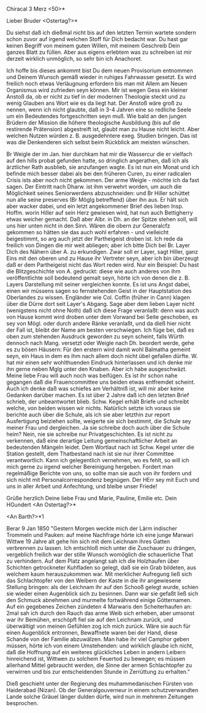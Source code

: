  Chiracal 3 Merz <50>*

Lieber Bruder <Ostertag?>*

Du siehst daß ich dießmal nicht bis auf den letzten Termin wartete sondern schon zuvor auf irgend welchen Stoff für Dich bedacht war. Du hast gar keinen Begriff von meinem guten Willen, mit meinem Geschreib Dein ganzes Blatt zu füllen. Aber aus eigens erlebtem was zu schreiben ist mir derzeit wirklich unmöglich, so sehr bin ich Anachoret.

Ich hoffe bis dieses ankommt bist Du dem neuen Provisorium entnommen und Deinem Wunsch gemäß wieder in ruhiges Fahrwasser gesetzt. Es wird freilich noch etwas Verläugnung erfordern bis man mit Allem am Neuen Organismus wird zufrieden seyn können. Mir ist wegen Gess ein kleiner Anstoß da, ob er nicht zu tief in der modernen Theologie steckt und zu wenig Glauben ans Wort wie es da liegt hat. Der Anstoß wäre groß zu nennen, wenn ich nicht glaubte, daß in 3-4 Jahren eine so redliche Seele um ein Bedeutendes fortgeschritten seyn muß. Wie bald an den jungen Brüdern der Mission die höhere theologische Ausbildung (bis auf die restirende Prätension) abgestreift ist, glaubt man zu Hause nicht leicht. Aber welchen Nutzen würden z. B. ausgedehntere exeg. Studien bringen. Das ist was die Denkenderen sich selbst beim Rückblick am meisten wünschen.

Br Weigle der im Jan. hier durchkam hat mir die Wassercur die er vielfach auf den hills probat gefunden hatte, so dringlich angerathen, daß ich als ärztlicher Rath ausblieb, sie anzufangen wagte. Es ist nun ein Monat und ich befinde mich besser dabei als bei den früheren Curen, zu einer radicalen Crisis ists aber noch nicht gekommen. Der arme Weigle - möchte ich da fast sagen. Der Eintritt nach Dharw. ist ihm verwehrt worden, um auch die Möglichkeit seines Seniorwerdens abzuschneiden: und Br Hiller schüttet nun alle seine preserves (Br Möglg betreffend) über ihn aus. Er hält sich aber wacker dabei, und ein letzt angekommener Brief des lieben Insp. Hoffm. worin Hiller auf sein Herz gewiesen wird, hat nun auch Bettigherry etwas weicher gemacht. Daß aber Albr. in Dh. an der Spitze stehen soll, will uns hier unten nicht in den Sinn. Wären die obern zur Generalcfz gekommen so hätten sie das auch wohl erfahren - und vielleicht beigestimmt, so arg auch jetzt der Partheigeist droben ist. Ich rede da freilich von Dingen die mir weit abliegen; aber ich bitte Dich bei Br. Layer Dich des Nähern über A. zu erkundigen. Zwar soll er Layer, sagt Hiller, ganz Eins mit den oberen und zu Hause ihr Vertreter seyn, aber ich bin überzeugt daß er dem Partheigeist nicht das Wort reden wird. Nur ein Beispiel: Du hast die Blitzgeschichte von A. gedruckt: diese wie auch anderes von ihm veröffentlichte soll bedeutend gemalt seyn, hörte ich von denen die z. B. Layers Darstellung mit seiner vergleichen konnte. Es ist uns Angst dabei, einen wir müssens sagen so fernstehenden Geist in der Hauptstation des Oberlandes zu wissen. Engländer wie Col. Coffin (früher in Cann) klagen über die Dürre dort seit Layer's Abgang. Sage aber dem lieben Layer nicht (wenigstens nicht ohne Noth) daß ich diese Frage veranlaßt: denn was auch von Hause kommt wird droben unter dem Vorwand bei Seite geschoben, es sey von Mögl. oder durch andere Ränke veranlaßt, und da dieß hier nicht der Fall ist, bleibt der Name am besten verschwiegen. Ich füge bei, daß es oben zum stehenden Ausdruck geworden zu seyn scheint, falls Würth dennoch nach Mang. versetzt oder Weigle nach Dh. beordert werde, gehe es zu bösen Häusern: Für den erstern wird damit wohl Balmatha gemeint seyn, ein Haus in dem es ihm nach allem doch nicht übel gefallen dürfte. W. hat mir einen sehr wohlthuenden Eindruck hinterlassen und ich denke mir ihn gerne neben Mglg unter den Knaben. Aber ich habe ausgeschwäzt. Meine liebe Frau will auch noch was beifügen. Es ist ihr schon nahe gegangen daß die Frauencommittee uns beiden etwas entfremdet scheint. Auch ich denke daß was schiefes am Verhältniß ist, will mir aber keine Gedanken darüber machen. Es ist über 2 Jahre daß ich den letzten Brief schrieb, der unbeantwortet blieb. Schw. Kegel erhält Briefe und schreibt welche, von beiden wissen wir nichts. Natürlich setzte ich voraus sie berichte auch über die Schule, als ich sie aber letzthin zur report Ausfertigung beiziehen sollte, weigerte sie sich bestimmt, die Schule sey meiner Frau und dergleichen. Ja sie schreibe doch auch über die Schule heim? Nein, nie sie schreibe nur Privatgeschichten. Es ist nicht zu verkennen, daß eine derartige Leitung gemeinschaftlicher Arbeit an bedeutenden Mängeln leidet. Dem Wortlaut nach ist Schw. Kegel unter die Station gestellt, dem Thatbestand nach ist sie nur ihrer Committee verantwortlich. Kann ich gelegentlich vernehmen, wo es fehlt, so will ich mich gerne zu irgend welcher Bereinigung hergeben. Fordert man regelmäßige Berichte von uns, so sollte man sie auch von ihr fordern und sich nicht mit Personalcorrespondenz begnügen. Der HErr sey mit Euch und uns in aller Arbeit und Anfechtung, und bleibe unser Friede!

Grüße herzlich Deine liebe Frau und Marie, Pauline, Emilie etc.  Dein HGundert
<An Ostertag?>*



<An Barth?>*1

 Berar 9 Jan 1850
"Gestern Morgen weckte mich der Lärm indischer Trommeln und Pauken: auf meine Nachfrage hörte ich eine junge Marwari Wittwe 19 Jahre alt gehe hin sich mit dem Leichnam ihres Gatten verbrennen zu lassen. Ich entschloß mich unter die Zuschauer zu drängen, vergeblich freilich war der stille Wunsch womöglich die schauerliche That zu verhindern. Auf dem Platz angelangt sah ich die Holzhaufen über Schichten getrockneter Kuhfladen so gelegt, daß sie ein Grab bildeten, aus welchem kaum herauszukommen war. Mit merklicher Aufregung ließ sich das Schlachtopfer von den Weibern der Kaste in die ihr angewiesene Stellung bringen: als der Leichnam ihr auf den Schooß gelegt wurde, schien sie wieder einen Augenblick sich zu besinnen. Dann war sie gefaßt ließ sich den Schmuck abnehmen und murmelte fortwährend einige Götternamen. Auf ein gegebenes Zeichen zündeten 4 Marwaris den Scheiterhaufen an: 2mal sah ich durch den Rauch das arme Weib sich erheben, aber umsonst war ihr Bemühen, erschöpft fiel sie auf den Leichnam zurück, und überwältigt von meinen Gefühlen zog ich mich zurück. Wäre sie auch für einen Augenblick entronnen, Bewaffnete waren bei der Hand, diese Schande von der Familie abzuwälzen. Man habe ihr viel Camphor geben müssen, hörte ich von einem Umstehenden: und wirklich glaube ich nicht, daß die Hoffnung auf ein weiteres glückliches Leben in andern Leibern hinreichend ist, Wittwen zu solchem Feuertod zu bewegen; es müssen allerhand Mittel gebraucht werden, die Sinne der armen Schlachtopfer zu verwirren und bis zur entscheidenden Stunde in Zerrüttung zu erhalten."

Dieß geschieht unter der Regierung des muhammedanischen Fürsten von Haiderabad (Nizan). Ob der Generalgouverneur in einem schutzverwandten Lande solche Gräuel länger dulden dürfe, wird nun in mehreren Zeitungen besprochen.

